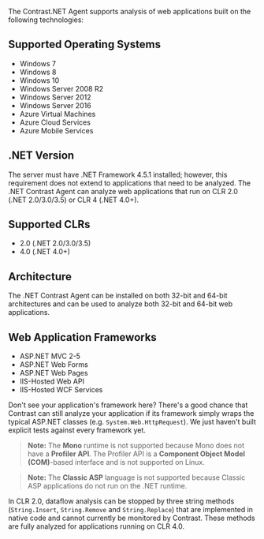 <!--
title: ".NET Agent Supported Technologies"
description: "List of technologies supported by the .NET agent"
tags: "installation supported technologies agent .Net"
-->

The Contrast.NET Agent supports analysis of web applications built on the following technologies:

## Supported Operating Systems
* Windows 7
* Windows 8
* Windows 10
* Windows Server 2008 R2
* Windows Server 2012
* Windows Server 2016
* Azure Virtual Machines 
* Azure Cloud Services
* Azure Mobile Services
 
## .NET Version
The server must have .NET Framework 4.5.1 installed; however, this requirement does not extend to applications that need to be analyzed. The .NET Contrast Agent can analyze web applications that run on CLR 2.0 (.NET 2.0/3.0/3.5) or CLR 4 (.NET 4.0+). 

## Supported CLRs
* 2.0 (.NET 2.0/3.0/3.5)
* 4.0 (.NET 4.0+)

## Architecture
The .NET Contrast Agent can be installed on both 32-bit and 64-bit architectures and can be used to analyze both 32-bit and 64-bit web applications. 

## Web Application Frameworks
* ASP.NET MVC 2-5
* ASP.NET Web Forms
* ASP.NET Web Pages
* IIS-Hosted Web API
* IIS-Hosted WCF Services

Don't see your application's framework here? There's a good chance that Contrast can still analyze your application if its framework simply wraps the typical ASP.NET classes (e.g. ```System.Web.HttpRequest```). We just haven't built explicit tests against every framework yet. 

>**Note:** The **Mono** runtime is not supported because Mono does not have a **Profiler API**. The Profiler API is a **Component Object Model (COM)**-based interface and is not supported on Linux.  

>**Note:** The **Classic ASP** language is not supported because Classic ASP applications do not run on the .NET runtime. 

In CLR 2.0, dataflow analysis can be stopped by three string methods (```String.Insert```, ```String.Remove``` and ```String.Replace```) that are implemented in native code and cannot currently be monitored by Contrast. These methods are fully analyzed for applications running on CLR 4.0.
